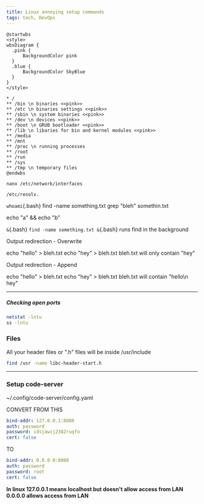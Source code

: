 ```yaml
---
title: Linux annoying setup commands
tags: tech, DevOps
---
```


```plantuml
@startwbs
<style>
wbsDiagram {
  .pink {
      BackgroundColor pink
  }
  .blue {
      BackgroundColor SkyBlue
  }
}
</style>

* /
** /bin \n binaries <<pink>>
** /etc \n binaries settings <<pink>> 
** /sbin \n system binaries <<pink>>
** /dev \n devices <<pink>>
** /boot \n GRUB bootloader <<pink>>
** /lib \n libaries for bin and kernel modules <<pink>>
** /media
** /mnt
** /proc \n running processes
** /root
** /run
** /sys
** /tmp \n temporary files
@endwbs
```


```
nano /etc/network/interfaces
```
```
/etc/resolv.
```

`whoami`{.bash}
find -name something.txt
grep "bleh" somethin.txt

echo "a" && echo "b"


`&`{.bash}
`find -name something.txt &`{.bash}
runs find in the background


Output redirection - Overwrite
>
echo "hello" > bleh.txt
echo "hey" > bleh.txt
bleh.txt will only contain "hey"

Output redirection - Append
>>
echo "hello" > bleh.txt
echo "hey" > bleh.txt
bleh.txt will contain "hello\n hey"

---

##### Checking open ports

```bash
netstat -lntu
ss -lntu
```



### Files

All your header files or ".h" files will be inside /usr/include

```bash
find /usr -name libc-header-start.h  
```

---

### Setup code-server

~/.config/code-server/config.yaml

CONVERT FROM THIS

```{.yaml filename="config.yaml"}
bind-addr: 127.0.0.1:8080
auth: password
password: idsjawij2382ruqfo
cert: false
```
TO 

```{.yaml filename="config.yaml"}
bind-addr: 0.0.0.0:8080
auth: password
password: root
cert: false
```

**In linux 127.0.0.1 means localhost but doesn't allow access from LAN**  
**0.0.0.0 allows access from LAN**  